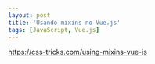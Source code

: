 ```yaml
---
layout: post
title: 'Usando mixins no Vue.js'
tags: [JavaScript, Vue.js]
---
```


<https://css-tricks.com/using-mixins-vue-js>
